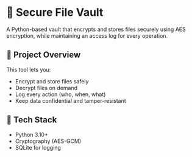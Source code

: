 # 🔐 Secure File Vault

A Python-based vault that encrypts and stores files securely using AES encryption, while maintaining an access log for every operation.

## 🚀 Project Overview
This tool lets you:
- Encrypt and store files safely
- Decrypt files on demand
- Log every action (who, when, what)
- Keep data confidential and tamper-resistant

## 🧠 Tech Stack
- Python 3.10+
- Cryptography (AES-GCM)
- SQLite for logging


